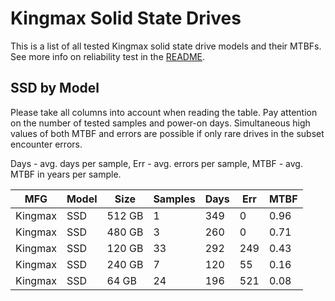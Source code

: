 Kingmax Solid State Drives
==========================

This is a list of all tested Kingmax solid state drive models and their MTBFs. See
more info on reliability test in the [README](https://github.com/linuxhw/SMART).

SSD by Model
------------

Please take all columns into account when reading the table. Pay attention on the
number of tested samples and power-on days. Simultaneous high values of both MTBF
and errors are possible if only rare drives in the subset encounter errors.

Days - avg. days per sample,
Err  - avg. errors per sample,
MTBF - avg. MTBF in years per sample.

| MFG       | Model              | Size   | Samples | Days  | Err   | MTBF |
|-----------|--------------------|--------|---------|-------|-------|------|
| Kingmax   | SSD                | 512 GB | 1       | 349   | 0     | 0.96   |
| Kingmax   | SSD                | 480 GB | 3       | 260   | 0     | 0.71   |
| Kingmax   | SSD                | 120 GB | 33      | 292   | 249   | 0.43   |
| Kingmax   | SSD                | 240 GB | 7       | 120   | 55    | 0.16   |
| Kingmax   | SSD                | 64 GB  | 24      | 196   | 521   | 0.08   |
